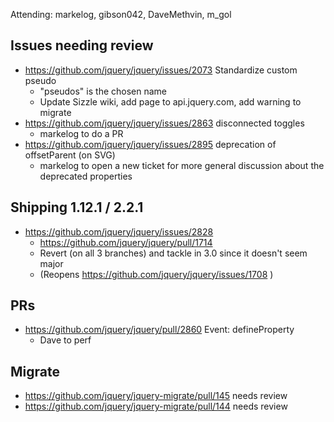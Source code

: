 Attending: markelog, gibson042, DaveMethvin, m_gol

## Issues needing review
* https://github.com/jquery/jquery/issues/2073 Standardize custom pseudo
  - "pseudos" is the chosen name
  - Update Sizzle wiki, add page to api.jquery.com, add warning to migrate
* https://github.com/jquery/jquery/issues/2863 disconnected toggles
  - markelog to do a PR
* https://github.com/jquery/jquery/issues/2895 deprecation of offsetParent (on SVG)
  - markelog to open a new ticket for more general discussion about the deprecated properties

## Shipping 1.12.1 / 2.2.1
* https://github.com/jquery/jquery/issues/2828
  - https://github.com/jquery/jquery/pull/1714 
  - Revert (on all 3 branches) and tackle in 3.0 since it doesn't seem major
  - (Reopens https://github.com/jquery/jquery/issues/1708 )

## PRs
* https://github.com/jquery/jquery/pull/2860 Event: defineProperty
  - Dave to perf

## Migrate
* https://github.com/jquery/jquery-migrate/pull/145 needs review
* https://github.com/jquery/jquery-migrate/pull/144 needs review
